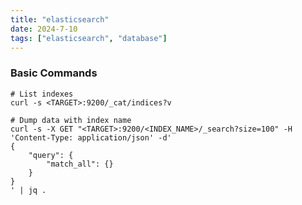 ```yaml
---
title: "elasticsearch"
date: 2024-7-10
tags: ["elasticsearch", "database"]
---
```


### Basic Commands

```console
# List indexes
curl -s <TARGET>:9200/_cat/indices?v
```

```console
# Dump data with index name
curl -s -X GET "<TARGET>:9200/<INDEX_NAME>/_search?size=100" -H 'Content-Type: application/json' -d'
{
    "query": {
        "match_all": {}
    }
}
' | jq .
```
